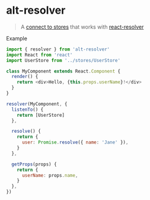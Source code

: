# alt-resolver

> A [connect to stores](https://github.com/altjs/react) that works with [react-resolver](https://github.com/ericclemmons/react-resolver)

Example

```js
import { resolver } from 'alt-resolver'
import React from 'react'
import UserStore from '../stores/UserStore'

class MyComponent extends React.Component {
  render() {
    return <div>Hello, {this.props.userName}!</div>
  }
}

resolver(MyComponent, {
  listenTo() {
    return [UserStore]
  },

  resolve() {
    return {
      user: Promise.resolve({ name: 'Jane' }),
    }
  },

  getProps(props) {
    return {
      userName: props.name,
    }
  },
})
```

